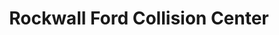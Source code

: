 ---
title: "Rockwall Ford Collision Center"
url: /rockwall/rockwall-ford-collision-center/
shop: car repair
---